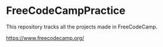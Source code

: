 # FreeCodeCampPractice

This repository tracks all the projects made in FreeCodeCamp.

https://www.freecodecamp.org/

